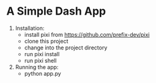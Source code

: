 # A Simple Dash App

1. Installation:
   - install pixi from https://github.com/prefix-dev/pixi
   - clone this project
   - change into the project directory
   - run pixi install
   - run pixi shell
2. Running the app:
   - python app.py

